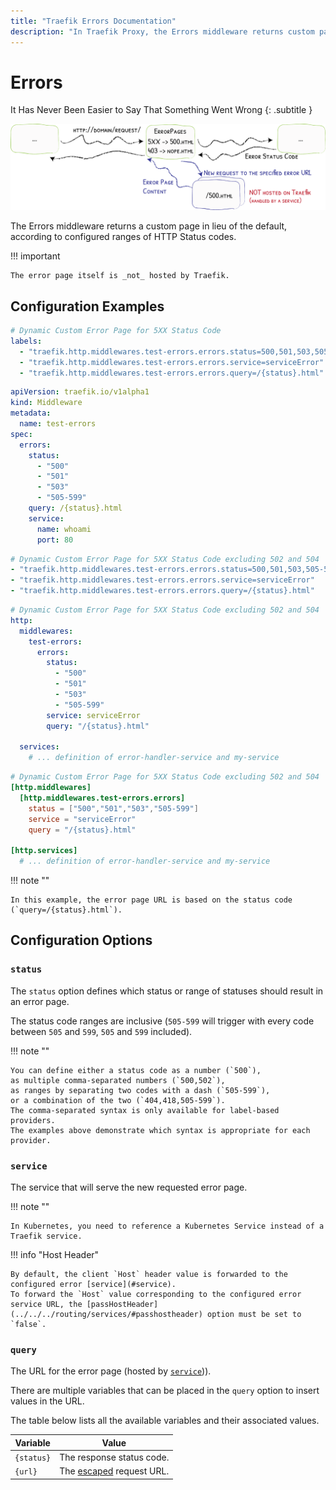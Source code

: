 ```yaml
---
title: "Traefik Errors Documentation"
description: "In Traefik Proxy, the Errors middleware returns custom pages according to configured ranges of HTTP Status codes. Read the technical documentation."
---
```


# Errors

It Has Never Been Easier to Say That Something Went Wrong
{: .subtitle }

![Errors](../../assets/img/middleware/errorpages.png)

The Errors middleware returns a custom page in lieu of the default, according to configured ranges of HTTP Status codes.

!!! important

    The error page itself is _not_ hosted by Traefik.

## Configuration Examples

```yaml tab="Docker & Swarm"
# Dynamic Custom Error Page for 5XX Status Code
labels:
  - "traefik.http.middlewares.test-errors.errors.status=500,501,503,505-599"
  - "traefik.http.middlewares.test-errors.errors.service=serviceError"
  - "traefik.http.middlewares.test-errors.errors.query=/{status}.html"
```

```yaml tab="Kubernetes"
apiVersion: traefik.io/v1alpha1
kind: Middleware
metadata:
  name: test-errors
spec:
  errors:
    status:
      - "500"
      - "501"
      - "503"
      - "505-599"
    query: /{status}.html
    service:
      name: whoami
      port: 80
```

```yaml tab="Consul Catalog"
# Dynamic Custom Error Page for 5XX Status Code excluding 502 and 504
- "traefik.http.middlewares.test-errors.errors.status=500,501,503,505-599"
- "traefik.http.middlewares.test-errors.errors.service=serviceError"
- "traefik.http.middlewares.test-errors.errors.query=/{status}.html"
```

```yaml tab="File (YAML)"
# Dynamic Custom Error Page for 5XX Status Code excluding 502 and 504
http:
  middlewares:
    test-errors:
      errors:
        status:
          - "500"
          - "501"
          - "503"
          - "505-599"
        service: serviceError
        query: "/{status}.html"

  services:
    # ... definition of error-handler-service and my-service
```

```toml tab="File (TOML)"
# Dynamic Custom Error Page for 5XX Status Code excluding 502 and 504
[http.middlewares]
  [http.middlewares.test-errors.errors]
    status = ["500","501","503","505-599"]
    service = "serviceError"
    query = "/{status}.html"

[http.services]
  # ... definition of error-handler-service and my-service
```

!!! note ""

    In this example, the error page URL is based on the status code (`query=/{status}.html`).

## Configuration Options

### `status`

The `status` option defines which status or range of statuses should result in an error page.

The status code ranges are inclusive (`505-599` will trigger with every code between `505` and `599`, `505` and `599` included).

!!! note ""

    You can define either a status code as a number (`500`),
    as multiple comma-separated numbers (`500,502`),
    as ranges by separating two codes with a dash (`505-599`),
    or a combination of the two (`404,418,505-599`).
    The comma-separated syntax is only available for label-based providers.
    The examples above demonstrate which syntax is appropriate for each provider.

### `service`

The service that will serve the new requested error page.

!!! note ""

    In Kubernetes, you need to reference a Kubernetes Service instead of a Traefik service.

!!! info "Host Header"

    By default, the client `Host` header value is forwarded to the configured error [service](#service).
    To forward the `Host` value corresponding to the configured error service URL, the [passHostHeader](../../../routing/services/#passhostheader) option must be set to `false`.

### `query`

The URL for the error page (hosted by [`service`](#service))).

There are multiple variables that can be placed in the `query` option to insert values in the URL.

The table below lists all the available variables and their associated values.

| Variable   | Value                                                              |
|------------|--------------------------------------------------------------------|
| `{status}` | The response status code.                                          |
| `{url}`    | The [escaped](https://pkg.go.dev/net/url#QueryEscape) request URL. |
